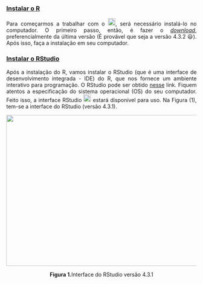 
### [Instalar o R](#)

<p align="justify">
Para começarmos a trabalhar com o <img src='https://www.r-project.org/Rlogo.png' alt='R' height='20' width='20'>, será necessário instalá-lo no computador. O primeiro passo, então, é fazer o <a href="https://www.r-project.org/" target="_blank"><i>download</i></a>, preferencialmente da última versão (É provável que seja a versão 4.3.2 &#128515;). Após isso, faça a instalação em seu computador. 
</p>

### [Instalar o RStudio](#)
<p align="justify">
Após a instalação do R, vamos instalar o RStudio (que é uma interface de desenvolvimento integrada - IDE) do R, que nos fornece um ambiente interativo para programação. O RStudio pode ser obtido <a href="https://posit.co/download/rstudio-desktop/" target="_blank">nesse</a> link. Fiquem atentos a especificação do sistema operacional (OS) do seu computador. Feito isso, a interface RStudio <img src='https://encrypted-tbn0.gstatic.com/images?q=tbn:ANd9GcSUvPeWREXPn6V7mOb1Bj17fgL1QTlFK7zH0DpZ8OG3ih9lCMkBXXdDSO-ky4cmXOkNXgI&usqp=CAU' height='20' width='20'> estará disponível para uso. Na Figura (1), tem-se a interface do RStudio (versão 4.3.1). 
</p>

<center> 
<img src="https://luizpala1.github.io/GES109/instalacao/rstudio_1.PNG" width="630" height="400">
<p><b>Figura 1.</b>Interface do RStudio versão 4.3.1</p>
</center> 
